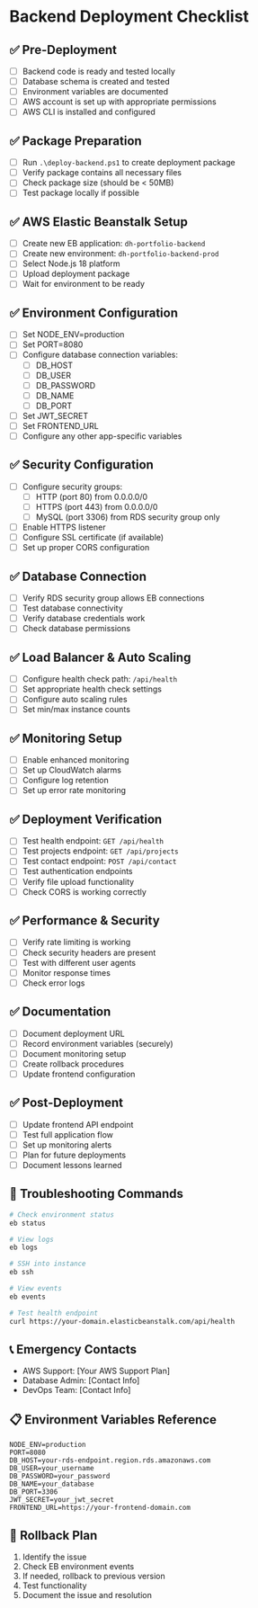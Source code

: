 # Backend Deployment Checklist

## ✅ Pre-Deployment

- [ ] Backend code is ready and tested locally
- [ ] Database schema is created and tested
- [ ] Environment variables are documented
- [ ] AWS account is set up with appropriate permissions
- [ ] AWS CLI is installed and configured

## ✅ Package Preparation

- [ ] Run `.\deploy-backend.ps1` to create deployment package
- [ ] Verify package contains all necessary files
- [ ] Check package size (should be < 50MB)
- [ ] Test package locally if possible

## ✅ AWS Elastic Beanstalk Setup

- [ ] Create new EB application: `dh-portfolio-backend`
- [ ] Create new environment: `dh-portfolio-backend-prod`
- [ ] Select Node.js 18 platform
- [ ] Upload deployment package
- [ ] Wait for environment to be ready

## ✅ Environment Configuration

- [ ] Set NODE_ENV=production
- [ ] Set PORT=8080
- [ ] Configure database connection variables:
  - [ ] DB_HOST
  - [ ] DB_USER
  - [ ] DB_PASSWORD
  - [ ] DB_NAME
  - [ ] DB_PORT
- [ ] Set JWT_SECRET
- [ ] Set FRONTEND_URL
- [ ] Configure any other app-specific variables

## ✅ Security Configuration

- [ ] Configure security groups:
  - [ ] HTTP (port 80) from 0.0.0.0/0
  - [ ] HTTPS (port 443) from 0.0.0.0/0
  - [ ] MySQL (port 3306) from RDS security group only
- [ ] Enable HTTPS listener
- [ ] Configure SSL certificate (if available)
- [ ] Set up proper CORS configuration

## ✅ Database Connection

- [ ] Verify RDS security group allows EB connections
- [ ] Test database connectivity
- [ ] Verify database credentials work
- [ ] Check database permissions

## ✅ Load Balancer & Auto Scaling

- [ ] Configure health check path: `/api/health`
- [ ] Set appropriate health check settings
- [ ] Configure auto scaling rules
- [ ] Set min/max instance counts

## ✅ Monitoring Setup

- [ ] Enable enhanced monitoring
- [ ] Set up CloudWatch alarms
- [ ] Configure log retention
- [ ] Set up error rate monitoring

## ✅ Deployment Verification

- [ ] Test health endpoint: `GET /api/health`
- [ ] Test projects endpoint: `GET /api/projects`
- [ ] Test contact endpoint: `POST /api/contact`
- [ ] Test authentication endpoints
- [ ] Verify file upload functionality
- [ ] Check CORS is working correctly

## ✅ Performance & Security

- [ ] Verify rate limiting is working
- [ ] Check security headers are present
- [ ] Test with different user agents
- [ ] Monitor response times
- [ ] Check error logs

## ✅ Documentation

- [ ] Document deployment URL
- [ ] Record environment variables (securely)
- [ ] Document monitoring setup
- [ ] Create rollback procedures
- [ ] Update frontend configuration

## ✅ Post-Deployment

- [ ] Update frontend API endpoint
- [ ] Test full application flow
- [ ] Set up monitoring alerts
- [ ] Plan for future deployments
- [ ] Document lessons learned

## 🔧 Troubleshooting Commands

```bash
# Check environment status
eb status

# View logs
eb logs

# SSH into instance
eb ssh

# View events
eb events

# Test health endpoint
curl https://your-domain.elasticbeanstalk.com/api/health
```

## 📞 Emergency Contacts

- AWS Support: [Your AWS Support Plan]
- Database Admin: [Contact Info]
- DevOps Team: [Contact Info]

## 📋 Environment Variables Reference

```
NODE_ENV=production
PORT=8080
DB_HOST=your-rds-endpoint.region.rds.amazonaws.com
DB_USER=your_username
DB_PASSWORD=your_password
DB_NAME=your_database
DB_PORT=3306
JWT_SECRET=your_jwt_secret
FRONTEND_URL=https://your-frontend-domain.com
```

## 🚨 Rollback Plan

1. Identify the issue
2. Check EB environment events
3. If needed, rollback to previous version
4. Test functionality
5. Document the issue and resolution
